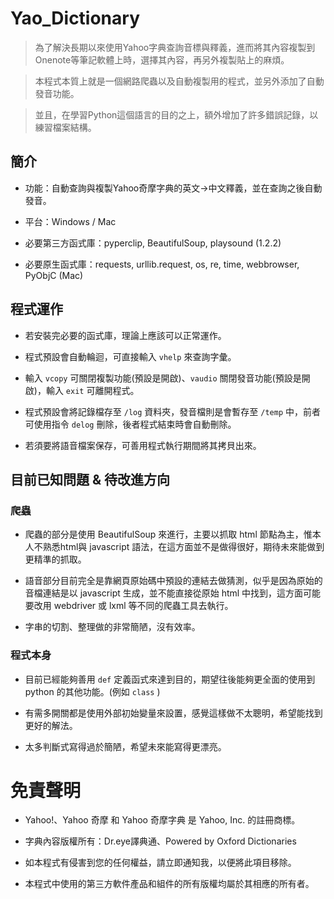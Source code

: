 # Yao_Dictionary >為了解決長期以來使用Yahoo字典查詢音標與釋義，進而將其內容複製到Onenote等筆記軟體上時，選擇其內容，再另外複製貼上的麻煩。>本程式本質上就是一個網路爬蟲以及自動複製用的程式，並另外添加了自動發音功能。>並且，在學習Python這個語言的目的之上，額外增加了許多錯誤記錄，以練習檔案結構。## 簡介* 功能：自動查詢與複製Yahoo奇摩字典的英文->中文釋義，並在查詢之後自動發音。* 平台：Windows / Mac* 必要第三方函式庫：pyperclip, BeautifulSoup, playsound (1.2.2)* 必要原生函式庫：requests, urllib.request, os, re, time, webbrowser, PyObjC (Mac)## 程式運作* 若安裝完必要的函式庫，理論上應該可以正常運作。* 程式預設會自動輪迴，可直接輸入 `vhelp` 來查詢字彙。* 輸入 `vcopy` 可關閉複製功能(預設是開啟)、`vaudio` 關閉發音功能(預設是開啟)，輸入 `exit` 可離開程式。* 程式預設會將記錄檔存至 `/log` 資料夾，發音檔則是會暫存至 `/temp` 中，前者可使用指令 `delog` 刪除，後者程式結束時會自動刪除。* 若須要將語音檔案保存，可善用程式執行期間將其拷貝出來。## 目前已知問題 & 待改進方向### 爬蟲* 爬蟲的部分是使用 BeautifulSoup 來進行，主要以抓取 html 節點為主，惟本人不熟悉html與 javascript 語法，在這方面並不是做得很好，期待未來能做到更精準的抓取。* 語音部分目前完全是靠網頁原始碼中預設的連結去做猜測，似乎是因為原始的音檔連結是以 javascript 生成，並不能直接從原始 html 中找到，這方面可能要改用 webdriver 或 lxml 等不同的爬蟲工具去執行。* 字串的切割、整理做的非常簡陋，沒有效率。### 程式本身* 目前已經能夠善用 `def` 定義函式來達到目的，期望往後能夠更全面的使用到 python 的其他功能。(例如 `class` )* 有需多開關都是使用外部初始變量來設置，感覺這樣做不太聰明，希望能找到更好的解法。* 太多判斷式寫得過於簡陋，希望未來能寫得更漂亮。# 免責聲明* Yahoo!、Yahoo 奇摩 和 Yahoo 奇摩字典 是 Yahoo, Inc. 的註冊商標。* 字典內容版權所有：Dr.eye譯典通、Powered by Oxford Dictionaries* 如本程式有侵害到您的任何權益，請立即通知我，以便將此項目移除。* 本程式中使用的第三方軟件產品和組件的所有版權均屬於其相應的所有者。